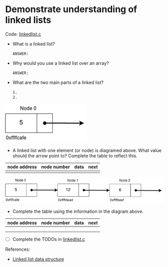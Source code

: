 # Demonstrate understanding of linked lists

Code: [linkedlist.c](./linkedlist.c)

- What is a linked list?

    ```text
    ANSWER:
    ```

- Why would you use a linked list over an array?

    ```text
    ANSWER:
    ```

- What are the two main parts of a linked list?

    ```text
    1.
    2.
    ```

![Linked List Node](./linked_list_node.PNG)

- A linked list with one element (or node) is diagramed above. What value should the arrow point to? Complete the table to reflect this.

| node address | node number | data | next |
|:------------:|:-----------:|:----:|:----:|
|              |             |      |      |

![Linked List](./linked_list.PNG)

- Complete the table using the information in the diagram above.

| node address | node number | data | next |
|:------------:|:-----------:|:----:|:----:|
|              |             |      |      |
|              |             |      |      |
|              |             |      |      |

- [ ] Complete the TODOs in [linkedlist.c](./linkedlist.c)


References:

- [Linked list data structure](https://www.geeksforgeeks.org/data-structures/linked-list/)

